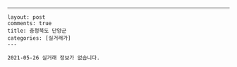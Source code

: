 ---
    layout: post
    comments: true
    title: 충청북도 단양군
    categories: [실거래가]
    ---

    2021-05-26 실거래 정보가 없습니다.

    